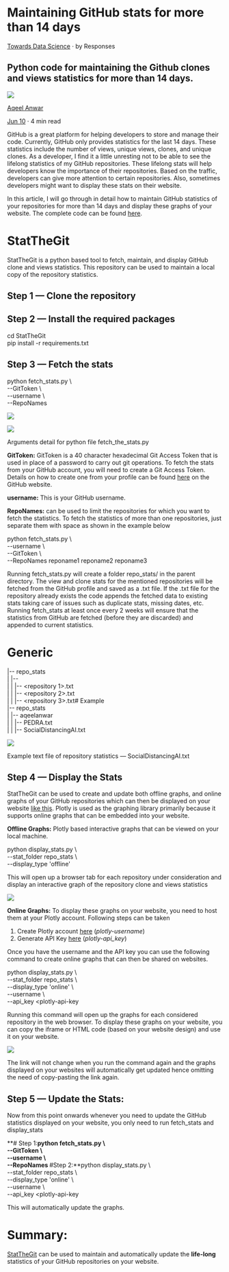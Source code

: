 # Maintaining GitHub stats for more than 14 days

[Towards Data Science](https://towardsdatascience.com/maintaining-github-stats-for-more-than-14-days-31653bd1d7e1)  · by  Responses

## Python code for maintaining the Github clones and views statistics for more than 14 days.

[![](https://miro.medium.com/fit/c/96/96/2*plHDluoT2sBWOnx8mgqREw.jpeg)](https://towardsdatascience.com/@aqeel.anwar?source=post_page-----31653bd1d7e1----------------------)

[Aqeel Anwar](https://towardsdatascience.com/@aqeel.anwar?source=post_page-----31653bd1d7e1----------------------)

[Jun 10](https://towardsdatascience.com/maintaining-github-stats-for-more-than-14-days-31653bd1d7e1?source=post_page-----31653bd1d7e1----------------------)  · 4 min read

GitHub is a great platform for helping developers to store and manage their code. Currently, GitHub only provides statistics for the last 14 days. These statistics include the number of views, unique views, clones, and unique clones. As a developer, I find it a little unresting not to be able to see the lifelong statistics of my GitHub repositories. These lifelong stats will help developers know the importance of their repositories. Based on the traffic, developers can give more attention to certain repositories. Also, sometimes developers might want to display these stats on their website.

In this article, I will go through in detail how to maintain GitHub statistics of your repositories for more than 14 days and display these graphs of your website. The complete code can be found  [here](https://github.com/aqeelanwar/StatTheGit).

# StatTheGit

StatTheGit is a python based tool to fetch, maintain, and display GitHub clone and views statistics. This repository can be used to maintain a local copy of the repository statistics.

## Step 1 — Clone the repository

## Step 2 — Install the required packages

cd StatTheGit  
pip install -r requirements.txt

## Step 3 — Fetch the stats

python fetch_stats.py \  
--GitToken <GitToken> \  
--username <GitHub Username> \  
--RepoNames <Repository name>

![](https://miro.medium.com/max/60/1*me-EiUH1fFQa0NkKwk2s3A.png?q=20)

![](https://miro.medium.com/max/552/1*me-EiUH1fFQa0NkKwk2s3A.png)

Arguments detail for python file fetch_the_stats.py

**GitToken:** GitToken is a 40 character hexadecimal Git Access Token that is used in place of a password to carry out git operations. To fetch the stats from your GitHub account, you will need to create a Git Access Token. Details on how to create one from your profile can be found  [here](https://help.github.com/en/github/authenticating-to-github/creating-a-personal-access-token-for-the-command-line)  on the GitHub website.

**username:**  This is your GitHub username.

**RepoNames:**  can be used to limit the repositories for which you want to fetch the statistics. To fetch the statistics of more than one repositories, just separate them with space as shown in the example below

python fetch_stats.py \  
--username <username> \  
--GitToken <GitToken-here> \  
--RepoNames reponame1 reponame2 reponame3

Running fetch_stats.py will create a folder repo_stats/<username> in the parent directory. The view and clone stats for the mentioned repositories will be fetched from the GitHub profile and saved as a .txt file. If the .txt file for the repository already exists the code appends the fetched data to existing stats taking care of issues such as duplicate stats, missing dates, etc. Running fetch_stats at least once every 2 weeks will ensure that the statistics from GitHub are fetched (before they are discarded) and appended to current statistics.

# Generic  
|-- repo_stats  
|    |-- <username>  
|    |    |-- <repository 1>.txt  
|    |    |-- <repository 2>.txt  
|    |    |-- <repository 3>.txt# Example  
|-- repo_stats  
|    |-- aqeelanwar  
|    |    |-- PEDRA.txt  
|    |    |-- SocialDistancingAI.txt

![](https://miro.medium.com/max/60/1*pZTGX8EuxiWhX2Rczy56Fw.png?q=20)

Example text file of repository statistics — SocialDistancingAI.txt

## Step 4 — Display the Stats

StatTheGit can be used to create and update both offline graphs, and online graphs of your GitHub repositories which can then be displayed on your website  [like this](http://www.aqeel-anwar.com/#GitHubStat). Plotly is used as the graphing library primarily because it supports online graphs that can be embedded into your website.

**Offline Graphs:** Plotly based interactive graphs that can be viewed on your local machine.

python display_stats.py \  
--stat_folder repo_stats \  
--display_type 'offline'

This will open up a browser tab for each repository under consideration and display an interactive graph of the repository clone and views statistics

![](https://miro.medium.com/freeze/max/60/1*uQNPsEtbTXkzYKBKOkU1mQ.gif?q=20)

**Online Graphs:**  To display these graphs on your website, you need to host them at your Plotly account. Following steps can be taken

1.  Create Plotly account  [here](https://chart-studio.plotly.com/feed/#/)  (_plotly-username_)
2.  Generate API Key  [here](https://plot.ly/settings/api)  (_plotly-api_key_)

Once you have the username and the API key you can use the following command to create online graphs that can then be shared on websites.

python display_stats.py \  
--stat_folder repo_stats \  
--display_type 'online' \  
--username <plotly-username> \  
--api_key <plotly-api-key

Running this command will open up the graphs for each considered repository in the web browser. To display these graphs on your website, you can copy the iframe or HTML code (based on your website design) and use it on your website.

![](https://miro.medium.com/freeze/max/60/1*JU708gFZd6gQFu0odVGTBQ.gif?q=20)

The link will not change when you run the command again and the graphs displayed on your websites will automatically get updated hence omitting the need of copy-pasting the link again.

## Step 5 — Update the Stats:

Now from this point onwards whenever you need to update the GitHub statistics displayed on your website, you only need to run fetch_stats and display_stats

**# Step 1:**python fetch_stats.py \  
--GitToken <GitToken> \  
--username <GitHub Username> \  
--RepoNames <Repository name>**#Step 2:**python display_stats.py \  
--stat_folder repo_stats \  
--display_type 'online' \  
--username <plotly-username> \  
--api_key <plotly-api-key

This will automatically update the graphs.

# Summary:

[StatTheGit](https://github.com/aqeelanwar/StatTheGit)  can be used to maintain and automatically update the  **life-long** statistics of your GitHub repositories on your website.
<!--stackedit_data:
eyJoaXN0b3J5IjpbLTg4OTc1MTc3NV19
-->